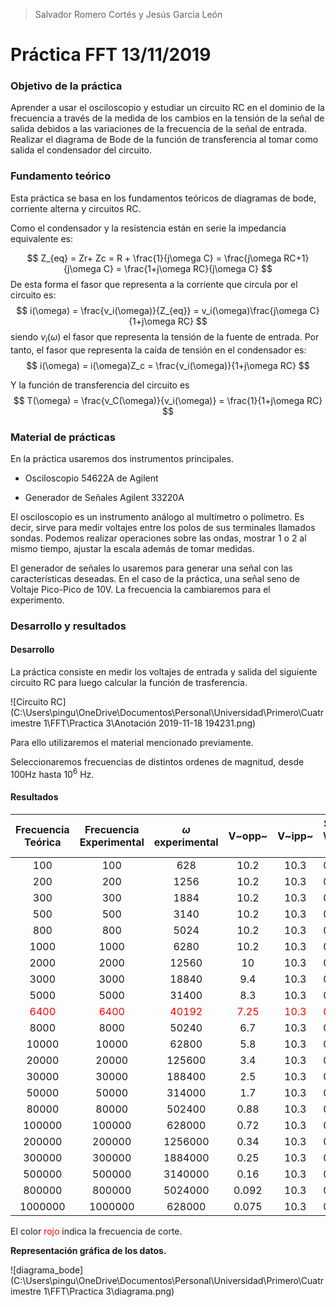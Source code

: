 >Salvador Romero Cortés y Jesús García León 

# Práctica FFT 13/11/2019

### Objetivo de la práctica

Aprender a usar el osciloscopio y estudiar un circuito RC en el dominio de la frecuencia a través de la medida de los cambios en la tensión de la señal de salida debidos a las variaciones de la frecuencia de la señal de entrada. Realizar el diagrama de Bode de la función de transferencia al tomar como salida el condensador del circuito.

 ### Fundamento teórico

Esta práctica se basa en los fundamentos teóricos de diagramas de bode, corriente alterna y circuitos RC. 

Como el condensador y la resistencia están en serie la impedancia equivalente es:

$$
Z_{eq} = Zr+ Zc = R + \frac{1}{j\omega C} = \frac{j\omega RC+1}{j\omega C} = \frac{1+j\omega RC}{j\omega C}
$$
De esta forma el fasor que representa a la corriente que circula por el circuito es:
$$
i(\omega) = \frac{v_i(\omega)}{Z_{eq}} = v_i(\omega)\frac{j\omega C}{1+j\omega RC}
$$
siendo $v_i(\omega)$  el fasor que representa la tensión de la fuente de entrada. Por tanto, el fasor que representa la caída de tensión en el condensador es:
$$
i(\omega) = i(\omega)Z_c = \frac{v_i(\omega)}{1+j\omega RC}
$$

Y la función de transferencia del circuito es
$$
T(\omega)  = \frac{v_C(\omega)}{v_i(\omega)} = \frac{1}{1+j\omega RC}
$$

### Material de prácticas

En la práctica usaremos dos instrumentos principales.

* Osciloscopio 54622A de Agilent

* Generador de Señales Agilent 33220A

El osciloscopio es un instrumento análogo al multímetro o polímetro. Es decir, sirve para medir voltajes entre los polos de sus terminales llamados sondas. Podemos realizar operaciones sobre las ondas, mostrar 1 o 2 al mismo tiempo, ajustar la escala además de tomar medidas.

El generador de señales lo usaremos para generar una señal con las características deseadas. En el caso de la práctica, una señal seno de Voltaje Pico-Pico de 10V. La frecuencia la cambiaremos para el experimento.

### Desarrollo y resultados

#### Desarrollo 

La práctica consiste en medir los voltajes de entrada y salida del siguiente circuito RC para luego calcular la función de trasferencia.

![Circuito RC](C:\Users\pingu\OneDrive\Documentos\Personal\Universidad\Primero\Cuatrimestre 1\FFT\Practica 3\Anotación 2019-11-18 194231.png)

Para ello utilizaremos el material mencionado previamente. 

Seleccionaremos frecuencias de distintos ordenes de magnitud, desde 100Hz hasta $10^6$ Hz. 

#### Resultados

|         Frecuencia Teórica          |       Frecuencia Experimental       |        $\omega$ experimental         |               V~opp~                |               V~ipp~                | $H(\omega) = \frac{V_{opp}}{V_{ipp}}$      | $20log(H(\omega))$                          |
| :---------------------------------: | :---------------------------------: | :----------------------------------: | :---------------------------------: | :---------------------------------: | ------------------------------------------ | ------------------------------------------- |
|                 100                 |                 100                 |                 628                  |                10.2                 |                10.3                 | 0,990291262                                | -0,084741059                                |
|                 200                 |                 200                 |                 1256                 |                10.2                 |                10.3                 | 0,990291262                                | -0,084741059                                |
|                 300                 |                 300                 |                 1884                 |                10.2                 |                10.3                 | 0,990291262                                | -0,084741059                                |
|                 500                 |                 500                 |                 3140                 |                10.2                 |                10.3                 | 0,990291262                                | -0,084741059                                |
|                 800                 |                 800                 |                 5024                 |                10.2                 |                10.3                 | 0,990291262                                | -0,084741059                                |
|                1000                 |                1000                 |                 6280                 |                10.2                 |                10.3                 | 0,990291262                                | -0,084741059                                |
|                2000                 |                2000                 |                12560                 |                 10                  |                10.3                 | 0,970873786                                | -0,256744494                                |
|                3000                 |                3000                 |                18840                 |                 9.4                 |                10.3                 | 0,912621359                                | -0,794187422                                |
|                5000                 |                5000                 |                31400                 |                 8.3                 |                10.3                 | 0,805825243                                | -1,875182647                                |
| <span style="color:red">6400</span> | <span style="color:red">6400</span> | <span style="color:red">40192</span> | <span style="color:red">7.25</span> | <span style="color:red">10.3</span> | <span style="color:red">0,703883495</span> | <span style="color:red">-3,049984363</span> |
|                8000                 |                8000                 |                50240                 |                 6.7                 |                10.3                 | 0,650485437                                | -3,73524844                                 |
|                10000                |                10000                |                62800                 |                 5.8                 |                10.3                 | 0,563106796                                | -4,988184623                                |
|                20000                |                20000                |                125600                |                 3.4                 |                10.3                 | 0,330097087                                | -9,627166153                                |
|                30000                |                30000                |                188400                |                 2.5                 |                10.3                 | 0,242718447                                | -12,29794432                                |
|                50000                |                50000                |                314000                |                 1.7                 |                10.3                 | 0,165048544                                | -15,64776607                                |
|                80000                |                80000                |                502400                |                0.88                 |                10.3                 | 0,085436893                                | -21,36709105                                |
|               100000                |               100000                |                628000                |                0.72                 |                10.3                 | 0,069902913                                | -23,11009457                                |
|               200000                |               200000                |               1256000                |                0.34                 |                10.3                 | 0,033009709                                | -29,62716615                                |
|               300000                |               300000                |               1884000                |                0.25                 |                10.3                 | 0,024271845                                | -32,29794432                                |
|               500000                |               500000                |               3140000                |                0.16                 |                10.3                 | 0,015533981                                | -36,17434484                                |
|               800000                |               800000                |               5024000                |                0.092                |                10.3                 | 0,008932039                                | -40,98098795                                |
|               1000000               |               1000000               |                628000                |                0.075                |                10.3                 | 0,007281553                                | -42,75551923                                |

El color <span style= "color:red">rojo </span> indica la frecuencia de corte.

<strong>Representación gráfica de los datos.</strong>

![diagrama_bode](C:\Users\pingu\OneDrive\Documentos\Personal\Universidad\Primero\Cuatrimestre 1\FFT\Practica 3\diagrama.png)

